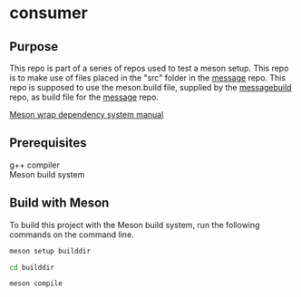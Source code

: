 # consumer

## Purpose

This repo is part of a series of repos used to test a meson setup.
This repo is to make use of files placed in the "src" folder in the [message](https://github.com/NINLeviathan/message) repo.
This repo is supposed to use the meson.build file, supplied by the [messagebuild](https://github.com/NINLeviathan/messagebuild) repo, as build file for the [message](https://github.com/NINLeviathan/message) repo.

[Meson wrap dependency system manual](https://mesonbuild.com/Wrap-dependency-system-manual.html)

## Prerequisites

g++ compiler  
Meson build system

## Build with Meson

To build this project with the Meson build system, run the following commands on the command line.

```sh
meson setup builddir
```

```sh
cd builddir
```

```sh
meson compile
```
